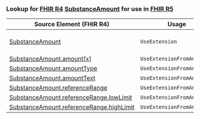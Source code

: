 ### Lookup for [FHIR R4](https://hl7.org/fhir/R4/) [SubstanceAmount](https://hl7.org/fhir/R4/SubstanceAmount.html) for use in [FHIR R5](https://hl7.org/fhir/R5/)

| Source Element (FHIR R4) | Usage | Target |
| -------------- | ----- | ------ |
| [SubstanceAmount](https://hl7.org/fhir/R4/SubstanceAmount.html#resource) | `UseExtension` | [http://hl7.org/fhir/4.0/StructureDefinition/extension-SubstanceAmount](StructureDefinition-ext-R4-SubstanceAmount.html) |
| [SubstanceAmount.amount[x]](https://hl7.org/fhir/R4/SubstanceAmount.html#resource) | `UseExtensionFromAncestor` | - |
| [SubstanceAmount.amountType](https://hl7.org/fhir/R4/SubstanceAmount.html#resource) | `UseExtensionFromAncestor` | - |
| [SubstanceAmount.amountText](https://hl7.org/fhir/R4/SubstanceAmount.html#resource) | `UseExtensionFromAncestor` | - |
| [SubstanceAmount.referenceRange](https://hl7.org/fhir/R4/SubstanceAmount.html#resource) | `UseExtensionFromAncestor` | - |
| [SubstanceAmount.referenceRange.lowLimit](https://hl7.org/fhir/R4/SubstanceAmount.html#resource) | `UseExtensionFromAncestor` | - |
| [SubstanceAmount.referenceRange.highLimit](https://hl7.org/fhir/R4/SubstanceAmount.html#resource) | `UseExtensionFromAncestor` | - |

